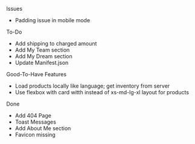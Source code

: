 Issues

- Padding issue in mobile mode

To-Do

- Add shipping to charged amount
- Add My Team section
- Add My Dream section
- Update Manifest.json

Good-To-Have Features

- Load products locally like language; get inventory from server
- Use flexbox with card witth instead of xs-md-lg-xl layout for products

Done

- Add 404 Page
- Toast Messages
- Add About Me section
- Favicon missing
